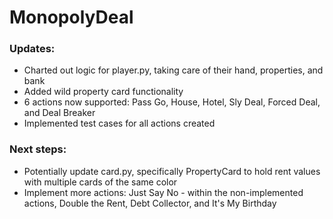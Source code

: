 # MonopolyDeal

### Updates:

- Charted out logic for player.py, taking care of their hand, properties, and bank
- Added wild property card functionality
- 6 actions now supported: Pass Go, House, Hotel, Sly Deal, Forced Deal, and Deal Breaker
- Implemented test cases for all actions created

### Next steps:

- Potentially update card.py, specifically PropertyCard to hold rent values with multiple cards of the same color
- Implement more actions: Just Say No - within the non-implemented actions, Double the Rent, Debt Collector, and It's My Birthday
